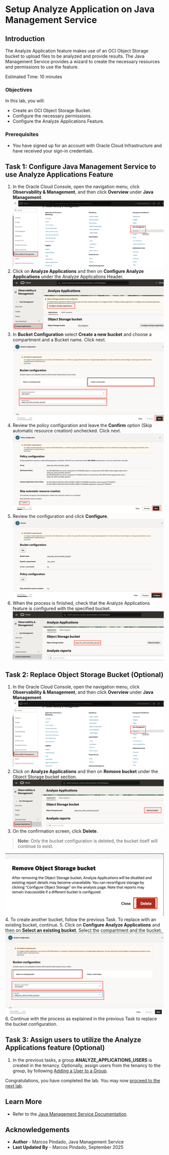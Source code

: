 # Setup Analyze Application on Java Management Service

## Introduction

The Analyze Application feature makes use of an OCI Object Storage bucket to upload files to be analyzed and provide results.
The Java Management Service provides a wizard to create the necessary resources and permissions to use the feature.

Estimated Time: 10 minutes

### Objectives

In this lab, you will:

* Create an OCI Object Storage Bucket.
* Configure the necessary permissions.
* Configure the Analyze Applications Feature.

### Prerequisites

* You have signed up for an account with Oracle Cloud Infrastructure and have received your sign-in credentials.

## Task 1: Configure Java Management Service to use Analyze Applications Feature

1. In the Oracle Cloud Console, open the navigation menu, click **Observability & Management**, and then click **Overview** under **Java Management**.
   ![image of console navigation to Java Management Service Overview](../common/images/console-navigate-jms.png)
2. Click on **Analyze Applications** and then on **Configure Analyze Applications** under the Analyze Applications Header.
   ![image of analyze applications not configured](images/configure-analyze-applications.png)
3. In **Bucket Configuration** select **Create a new bucket** and choose a compartment and a Bucket name. Click next.
   ![image of analyze applications new bucket configuration](images/analyze-apps-create-bucket.png)
4. Review the policy configuration and leave the **Confirm** option (Skip automatic resource creation) unchecked. Click next.
   ![image of analyze applications policy configuration](images/policy-configuration.png)
5. Review the configuration and click **Configure**.
   ![image of analyze applications review configuration](images/review-configuration.png)
6. When the process is finished, check that the Analyze Applications feature is configured with the specified bucket.
   ![image of analyze applications configured](images/check-bucket-configured.png)

## Task 2: Replace Object Storage Bucket (Optional)

1. In the Oracle Cloud Console, open the navigation menu, click **Observability & Management**, and then click **Overview** under **Java Management**.
   ![image of console navigation to Java Management Service Overview](../common/images/console-navigate-jms.png)
2. Click on **Analyze Applications** and then on **Remove bucket** under the Object Storage bucket section.
   ![image of analyze applications remove bucket](images/remove-bucket-button.png)
3. On the confirmation screen, click **Delete**.

> **Note:** Only the bucket configuration is deleted, the bucket itself will continue to exist.

   ![image of analyze applications remove bucket confirmation](images/form-delete-bucket.png)
4. To create another bucket, follow the previous Task. To replace with an existing bucket, continue.
5. Click on  **Configure Analyze Applications** and then on **Select an existing bucket**. Select the compartment and the bucket.
   ![image of analyze applications configure existing bucket](images/select-existing-bucket.png)
6. Continue with the process as explained in the previous Task to replace the bucket configuration.

## Task 3: Assign users to utilize the Analyze Applications feature (Optional)

1. In the previous tasks, a group **ANALYZE\_APPLICATIONS\_USERS** is created in the tenancy. Optionally, assign users from the tenancy to the group, by following [Adding a User to a Group](https://docs.oracle.com/en-us/iaas/Content/Identity/users/assign-groups-user-account.htm).

Congratulations, you have completed the lab. You may now [proceed to the next lab](#next).

## Learn More

* Refer to the [Java Management Service Documentation](https://docs.oracle.com/en-us/iaas/jms/index.html).

## Acknowledgements

* **Author** - Marcos Pindado, Java Management Service
* **Last Updated By** - Marcos Pindado, September 2025
